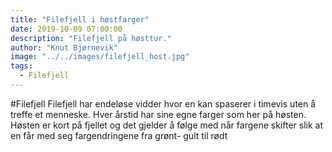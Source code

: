 ```yaml
---
title: "Filefjell i høstfarger"
date: 2019-10-09 07:00:00
description: "Filefjell på høsttur."
author: "Knut Bjørnevik"
image: "../../images/filefjell_host.jpg"
tags:
  - Filefjell
---
```


#Filefjell 
Filefjell har endeløse vidder hvor en kan spaserer i timevis uten å treffe et menneske. Hver årstid har sine egne farger som her på høsten.
Høsten er kort på fjellet og det gjelder å følge med når fargene skifter slik at en får med seg fargendringene fra grønt- gult til rødt
